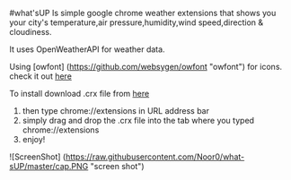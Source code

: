 #what'sUP
Is simple google chrome weather extensions that shows you your city's temperature,air pressure,humidity,wind speed,direction & cloudiness.

It uses OpenWeatherAPI for weather data.

Using [owfont] (https://github.com/websygen/owfont "owfont") for icons. check it out [here](https://noor0.github.io/what-sUP/)

To install download .crx file from [here](https://github.com/Noor0/what-sUP/blob/master/what'sUp.crx?raw=true)
 1. then type chrome://extensions in URL address bar
 2. simply drag and drop the .crx file into the tab where you typed chrome://extensions
 3. enjoy!

![ScreenShot] (https://raw.githubusercontent.com/Noor0/what-sUP/master/cap.PNG "screen shot")
